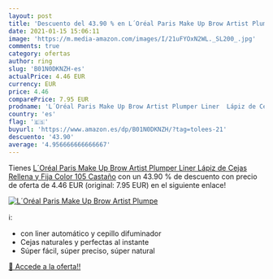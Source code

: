 ```yaml
---
layout: post
title: 'Descuento del 43.90 % en L´Oréal Paris Make Up Brow Artist Plumpe'
date: 2021-01-15 15:06:11
image: 'https://m.media-amazon.com/images/I/21uFYOxN2WL._SL200_.jpg'
comments: true
category: ofertas
author: ring
slug: 'B01N0DKNZH-es'
actualPrice: 4.46 EUR
currency: EUR
price: 4.46
comparePrice: 7.95 EUR
prodname: 'L´Oréal Paris Make Up Brow Artist Plumper Liner  Lápiz de Cejas Rellena y Fija  Color 105 Castaño'
country: 'es'
flag: '🇪🇸'
buyurl: 'https://www.amazon.es/dp/B01N0DKNZH/?tag=tolees-21'
descuento: '43.90'
average: '4.956666666666667'
---
```


Tienes [L´Oréal Paris Make Up Brow Artist Plumper Liner  Lápiz de Cejas Rellena y Fija  Color 105 Castaño](https://www.amazon.es/dp/B01N0DKNZH/?tag=tolees-21) con un 43.90 % de descuento con precio de oferta de 4.46 EUR (original: 7.95 EUR) en el siguiente enlace!

[![L´Oréal Paris Make Up Brow Artist Plumpe](https://m.media-amazon.com/images/I/21uFYOxN2WL._SL200_.jpg)](https://www.amazon.es/dp/B01N0DKNZH/?tag=tolees-21)

ℹ️:

- con liner automático y cepillo difuminador
- Cejas naturales y perfectas al instante
- Súper fácil, súper preciso, súper natural

[🛒 Accede a la oferta!!](https://www.amazon.es/dp/B01N0DKNZH/?tag=tolees-21)
